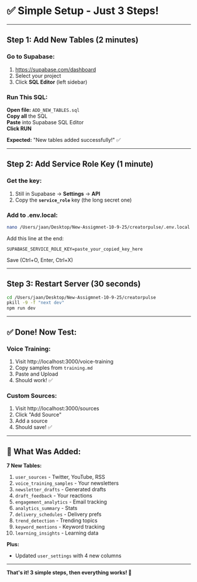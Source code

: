 # ✅ Simple Setup - Just 3 Steps!

---

## Step 1: Add New Tables (2 minutes)

### Go to Supabase:
1. https://supabase.com/dashboard
2. Select your project
3. Click **SQL Editor** (left sidebar)

### Run This SQL:

**Open file:** `ADD_NEW_TABLES.sql`  
**Copy all** the SQL  
**Paste** into Supabase SQL Editor  
**Click RUN**

**Expected:** "New tables added successfully!" ✅

---

## Step 2: Add Service Role Key (1 minute)

### Get the key:
1. Still in Supabase → **Settings** → **API**
2. Copy the **`service_role`** key (the long secret one)

### Add to .env.local:
```bash
nano /Users/jaan/Desktop/New-Assigmnet-10-9-25/creatorpulse/.env.local
```

Add this line at the end:
```env
SUPABASE_SERVICE_ROLE_KEY=paste_your_copied_key_here
```

Save (Ctrl+O, Enter, Ctrl+X)

---

## Step 3: Restart Server (30 seconds)

```bash
cd /Users/jaan/Desktop/New-Assigmnet-10-9-25/creatorpulse
pkill -9 -f "next dev"
npm run dev
```

---

## ✅ Done! Now Test:

### Voice Training:
1. Visit http://localhost:3000/voice-training
2. Copy samples from `training.md`
3. Paste and Upload
4. Should work! ✅

### Custom Sources:
1. Visit http://localhost:3000/sources
2. Click "Add Source"
3. Add a source
4. Should save! ✅

---

## 🎯 What Was Added:

**7 New Tables:**
1. `user_sources` - Twitter, YouTube, RSS
2. `voice_training_samples` - Your newsletters
3. `newsletter_drafts` - Generated drafts
4. `draft_feedback` - Your reactions
5. `engagement_analytics` - Email tracking
6. `analytics_summary` - Stats
7. `delivery_schedules` - Delivery prefs
8. `trend_detection` - Trending topics
9. `keyword_mentions` - Keyword tracking
10. `learning_insights` - Learning data

**Plus:**
- Updated `user_settings` with 4 new columns

---

**That's it! 3 simple steps, then everything works! 🚀**

